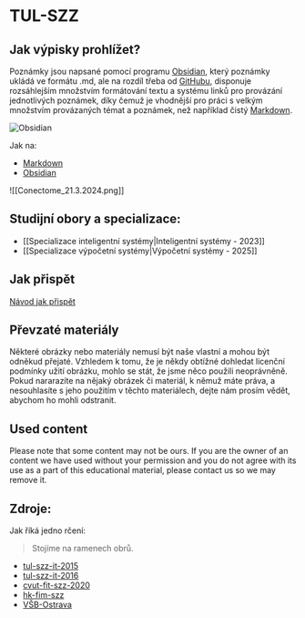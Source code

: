 # TUL-SZZ
## Jak výpisky prohlížet?
Poznámky jsou napsané pomocí programu [Obsidian](https://obsidian.md/), který poznámky ukládá ve formátu .md, ale na rozdíl třeba od [GitHubu](https://github.com), disponuje rozsáhlejším množstvím formátování textu a systému linků pro provázání jednotlivých poznámek, díky čemuž je vhodnější pro práci s velkým množstvím provázaných témat a poznámek, než například čistý [Markdown](https://en.wikipedia.org/wiki/Markdown). 

![Obsidian](https://avatars.githubusercontent.com/u/65011256?s=200&v=4)

Jak na:
- [Markdown](https://www.markdownguide.org)
- [Obsidian](https://help.obsidian.md/Obsidian/Index)

![[Conectome_21.3.2024.png]]
## Studijní obory a specializace:
- [[Specializace inteligentní systémy|Inteligentní systémy - 2023]]
- [[Specializace výpočetní systémy|Výpočetní systémy - 2025]]

## Jak přispět
[Návod jak přispět](./contribution.md)

## Převzaté materiály
Některé obrázky nebo materiály nemusí být naše vlastní a mohou být odněkud přejaté. Vzhledem k tomu, že je někdy obtížné dohledat licenční podmínky užití obrázku, mohlo se stát, že jsme něco použili neoprávněně. Pokud nararazíte na nějaký obrázek či materiál, k němuž máte práva, a nesouhlasíte s jeho použitím v těchto materiálech, dejte nám prosím vědět, abychom ho mohli odstranit.

## Used content
Please note that some content may not be ours. If you are the owner of an content we have used without your permission and you do not agree with its use as a part of this educational material, please contact us so we may remove it.

## Zdroje:
Jak říká jedno rčení:
> Stojíme na ramenech obrů.

- [tul-szz-it-2015](https://github.com/ludekvesely/szz-2015/wiki)
- [tul-szz-it-2016](https://github.com/tkrizek/tul-szz-it-nv)
- [cvut-fit-szz-2020](https://gitlab.fit.cvut.cz/sutymate/szz-okruhy-2020)
- [hk-fim-szz](http://michaelkuty.github.io/ssz-ai-hk-3/index.html)
- [VŠB-Ostrava](http://lucie.zolta.cz/index.php/okruhy-szz-povinne)
